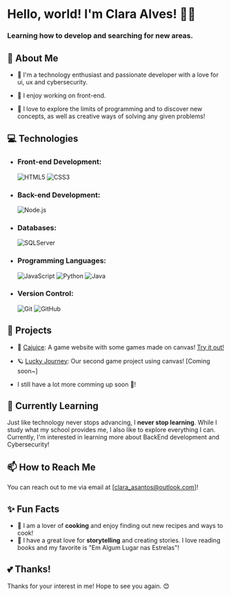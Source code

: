 # Hello, world! I'm Clara Alves! 👋😉
### Learning how to develop and searching for new areas.

## 🚀 About Me

- 🌈 I'm a technology enthusiast and passionate developer with a love for ui, ux and cybersecurity.<br>

- 🔗 I enjoy working on front-end.<br>

- 🤯 I love to explore the limits of programming and to discover new concepts, as well as creative ways of solving any given problems!

## 💻 Technologies

- ### Front-end Development: <br>
  ![HTML5](https://img.shields.io/badge/HTML5-E34F26?style=for-the-badge&logo=html5&logoColor=white)
  ![CSS3](https://img.shields.io/badge/CSS3-1572B6?style=for-the-badge&logo=css3&logoColor=white)

- ### Back-end Development: <br>
  ![Node.js](https://img.shields.io/badge/Node.js-339933?style=for-the-badge&logo=node.js&logoColor=white)

- ### Databases: <br>
  ![SQLServer](https://img.shields.io/badge/Microsoft_SQL_Server-CC2927?style=for-the-badge&logo=microsoft-sql-server&logoColor=white)

- ### Programming Languages: <br>
  ![JavaScript](https://img.shields.io/badge/JavaScript-F7DF1E?style=for-the-badge&logo=javascript&logoColor=black)
  ![Python](https://img.shields.io/badge/Python-3776AB?style=for-the-badge&logo=python&logoColor=white)
  ![Java](https://img.shields.io/badge/Java-007396?style=for-the-badge&logo=java&logoColor=white)

- ### Version Control: <br>
  ![Git](https://img.shields.io/badge/Git-F05032?style=for-the-badge&logo=git&logoColor=white)
  ![GitHub](https://img.shields.io/badge/GitHub-181717?style=for-the-badge&logo=github&logoColor=white)

## 🔭 Projects

- 🎨 [Cajuice](https://github.com/JoaoCussolim/Cajuice): A game website with some games made on canvas! [Try it out!](https://cajuice.netlify.app/)
- 🪐 [Lucky Journey](https://github.com/JoaoCussolim/lestGoGambling): Our second game project using canvas! [Coming soon~]

- I still have a lot more comming up soon 🤫!

## 🌱 Currently Learning

Just like technology never stops advancing, I **never stop learning**. While I study what my school provides me, I also like to explore everything I can. Currently, I'm interested in learning more about BackEnd development and Cybersecurity!

## 📫 How to Reach Me

You can reach out to me via email at [clara_asantos@outlook.com]!

## ✨ Fun Facts

- 🍲 I am a lover of **cooking** and enjoy finding out new recipes and ways to cook!
- 📖 I have a great love for **storytelling** and creating stories. I love reading books and my favorite is "Em Algum Lugar nas Estrelas"!

## 💕 Thanks!

Thanks for your interest in me!
Hope to see you again. 😊
